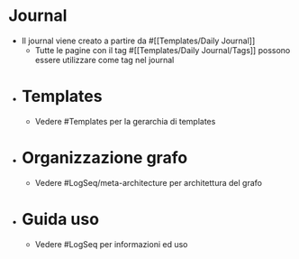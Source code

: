 # Journal
- Il journal viene creato a partire da #[[Templates/Daily Journal]]
	- Tutte le pagine con il tag #[[Templates/Daily Journal/Tags]] possono essere utilizzare come tag nel journal
- # Templates
	- Vedere #Templates per la gerarchia di templates
- # Organizzazione grafo
	- Vedere #LogSeq/meta-architecture per architettura del grafo
- # Guida uso
	- Vedere #LogSeq per informazioni ed uso